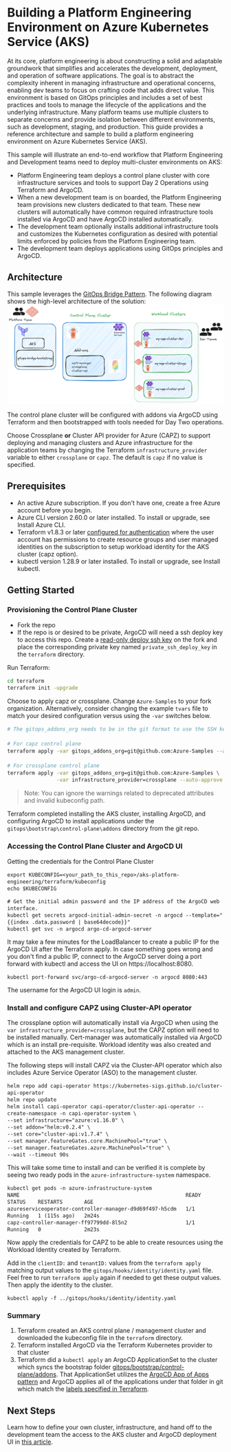 # Building a Platform Engineering Environment on Azure Kubernetes Service (AKS)

At its core, platform engineering is about constructing a solid and adaptable groundwork that simplifies and accelerates the development, deployment, and operation of software applications.  The goal is to abstract the complexity inherent in managing infrastructure and operational concerns, enabling dev teams to focus on crafting code that adds direct value. This environment is based on GitOps principles and includes a set of best practices and tools to manage the lifecycle of the applications and the underlying infrastructure. Many platform teams use multiple clusters to separate concerns and provide isolation between different environments, such as development, staging, and production. This guide provides a reference architecture and sample to build a platform engineering environment on Azure Kubernetes Service (AKS).

This sample will illustrate an end-to-end workflow that Platform Engineering and Development teams need to deploy multi-cluster environments on AKS:

- Platform Engineering team deploys a control plane cluster with core infrastructure services and tools to support Day 2 Operations using Terraform and ArgoCD.
- When a new development team is on boarded, the Platform Engineering team provisions new clusters dedicated to that team.  These new clusters will automatically have common required infrastructure tools installed via ArgoCD and have ArgoCD installed automatically.
- The development team optionally installs additional infrastructure tools and customizes the Kubernetes configuration as desired with potential limits enforced by policies from the Platform Engineering team.
- The development team deploys applications using GitOps principles and ArgoCD.

## Architecture

This sample leverages the [GitOps Bridge Pattern](https://github.com/gitops-bridge-dev/gitops-bridge?tab=readme-ov-file).  The following diagram shows the high-level architecture of the solution:  
![Platform Engineering on AKS Architecture Diagram](./images/Architecture%20Diagram.png)

The control plane cluster will be configured with addons via ArgoCD using Terraform and then bootstrapped with tools needed for Day Two operations.  

Choose Crossplane **or** Cluster API provider for Azure (CAPZ) to support deploying and managing clusters and Azure infrastructure for the application teams by changing the Terraform `infrastructure_provider` variable to either `crossplane` or `capz`.  The default is `capz` if no value is specified.

## Prerequisites

- An active Azure subscription. If you don't have one, create a free Azure account before you begin.
- Azure CLI version 2.60.0 or later installed. To install or upgrade, see Install Azure CLI.
- Terraform v1.8.3 or later [configured for authentication](https://learn.microsoft.com/azure/developer/terraform/authenticate-to-azure?tabs=bash) where the user account has permissions to create resource groups and user managed identities on the subscription to setup workload identity for the AKS cluster (capz option).
- kubectl version 1.28.9 or later installed. To install or upgrade, see Install kubectl.

## Getting Started

### Provisioning the Control Plane Cluster

- Fork the repo
- If the repo is or desired to be private, ArgoCD will need a ssh deploy key to access this repo. Create a [read-only deploy ssh key](https://docs.github.com/en/authentication/connecting-to-github-with-ssh/managing-deploy-keys#deploy-keys) on the fork and place the corresponding private key named `private_ssh_deploy_key` in the `terraform` directory.

Run Terraform:

```bash
cd terraform
terraform init -upgrade
```

Choose to apply capz or crossplane.  Change `Azure-Samples` to your fork organization.  Alternatively, consider changing the example `tvars` file to match your desired configuration versus using the `-var` switches below.

```bash
# The gitops_addons_org needs to be in the git format to use the SSH key unless the repo is public

# For capz control plane
terraform apply -var gitops_addons_org=git@github.com:Azure-Samples --auto-approve

# For crossplane control plane
terraform apply -var gitops_addons_org=git@github.com:Azure-Samples \
                -var infrastructure_provider=crossplane --auto-approve
```

>Note: You can ignore the warnings related to deprecated attributes and invalid kubeconfig path.

Terraform completed installing the AKS cluster, installing ArgoCD, and configuring ArgoCD to install applications under the `gitops\bootstrap\control-plane\addons` directory from the git repo.

### Accessing the Control Plane Cluster and ArgoCD UI

Getting the credentials for the Control Plane Cluster

```shell
export KUBECONFIG=<your_path_to_this_repo>/aks-platform-engineering/terraform/kubeconfig
echo $KUBECONFIG
```

```shell
# Get the initial admin password and the IP address of the ArgoCD web interface.
kubectl get secrets argocd-initial-admin-secret -n argocd --template="{{index .data.password | base64decode}}"
kubectl get svc -n argocd argo-cd-argocd-server
```

It may take a few minutes for the LoadBalancer to create a public IP for the ArgoCD UI after the Terraform apply. In case something goes wrong and you don't find a public IP, connect to the ArgoCD server doing a port forward with kubectl and access the UI on https://localhost:8080.

```kubectl
kubectl port-forward svc/argo-cd-argocd-server -n argocd 8080:443
```

The username for the ArgoCD UI login is `admin`.

### Install and configure CAPZ using Cluster-API operator

The crossplane option will automatically install via ArgoCD when using the `var infrastructure_provider=crossplane`, but the CAPZ option will need to be installed manually.  Cert-manager was automatically installed via ArgoCD which is an install pre-requisite. Workload identity was also created and attached to the AKS management cluster.

The following steps will install CAPZ via the Cluster-API operator which also includes Azure Service Operator (ASO) to the management cluster.

```shell
helm repo add capi-operator https://kubernetes-sigs.github.io/cluster-api-operator
helm repo update
helm install capi-operator capi-operator/cluster-api-operator --create-namespace -n capi-operator-system \
--set infrastructure="azure:v1.16.0" \
--set addon="helm:v0.2.4" \
--set core="cluster-api:v1.7.4" \
--set manager.featureGates.core.MachinePool="true" \
--set manager.featureGates.azure.MachinePool="true" \
--wait --timeout 90s
```
This will take some time to install and can be verified it is complete by seeing two ready pods in the `azure-infrastructure-system` namespace. 

```shell
kubectl get pods -n azure-infrastructure-system
NAME                                                      READY   STATUS    RESTARTS       AGE
azureserviceoperator-controller-manager-d9d69f497-h5cdm   1/1     Running   1 (115s ago)   2m24s
capz-controller-manager-ff97799dd-8l5n2                   1/1     Running   0              2m23s
```
Now apply the credentials for CAPZ to be able to create resources using the Workload Identity created by Terraform.

Add in the `clientID:` and `tenantID:` values from the `terraform apply` matching output values to the `gitops/hooks/identity/identity.yaml` file. Feel free to run `terraform apply` again if needed to get these output values.  Then apply the identity to the cluster.

```shell
kubectl apply -f ../gitops/hooks/identity/identity.yaml
```

### Summary

1. Terraform created an AKS control plane / management cluster and downloaded the kubeconfig file in the `terraform` directory.
1. Terraform installed ArgoCD via the Terraform Kubernetes provider to that cluster
1. Terraform did a `kubectl apply` an ArgoCD ApplicationSet to the cluster which syncs the bootstrap folder [gitops/bootstrap/control-plane/addons](https://github.com/Azure-Samples/aks-platform-engineering/tree/main/gitops/bootstrap/control-plane/addons). That ApplicationSet utilizes the [ArgoCD App of Apps pattern](https://argo-cd.readthedocs.io/en/stable/operator-manual/cluster-bootstrapping/#app-of-apps-pattern) and ArgoCD applies all of the applications under that folder in git which match the [labels specified in Terraform](https://github.com/Azure-Samples/aks-platform-engineering/blob/main/terraform/main.tf#L20-L38).

## Next Steps

Learn how to define your own cluster, infrastructure, and hand off to the development team the access to the AKS cluster and ArgoCD deployment UI in [this article](./docs/Onboard-New-Dev-Team.md).
